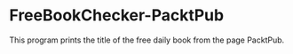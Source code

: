 # FreeBookChecker-PacktPub
This program prints the title of the free daily book from the page PacktPub.
